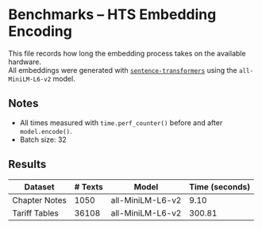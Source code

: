 # Benchmarks – HTS Embedding Encoding

This file records how long the embedding process takes on the available hardware.  
All embeddings were generated with [`sentence-transformers`](https://www.sbert.net) using the `all-MiniLM-L6-v2` model.

## Notes

- All times measured with `time.perf_counter()` before and after `model.encode()`.
- Batch size: 32

## Results

| Dataset              | # Texts | Model                | Time (seconds) |
|----------------------|---------|----------------------|----------------|
| Chapter Notes | 1050 | all-MiniLM-L6-v2 | 9.10 |
| Tariff Tables | 36108 | all-MiniLM-L6-v2 | 300.81 |
